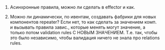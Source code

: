 1. Асинхронные правила, можно ли сделать в effector и как.

2. Можно ли динамически, по ивентам, создавать фабрики для новых компонентов repeater? Если нет, то как сделать за значением комп. и вызывать правила завис., которые менять могут значение, а только потом validation rules С НОВЫМ ЗНАЧЕНИЕМ. Т.е. так, чтобы это было независимо, чтобы валидация ничего не знала про relations rules.
